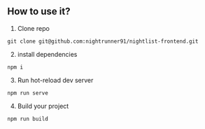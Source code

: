## How to use it?

1) Clone repo
```
git clone git@github.com:nightrunner91/nightlist-frontend.git
```
2) install dependencies
```
npm i
```
3) Run hot-reload dev server
```
npm run serve
```
4) Build your project
```
npm run build
```
